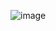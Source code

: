 ![image](https://github.com/DineshGarusinghege/JasperReport-SpringBoot/assets/140329456/c2e186d0-b9c9-4672-9c00-3b6910b52841)
